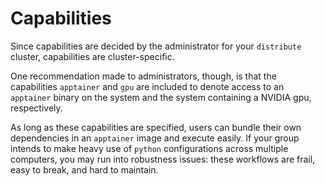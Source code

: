 # Capabilities

Since capabilities are decided by the administrator for your `distribute` cluster, 
capabilities are cluster-specific.

One recommendation made to administrators, though, is that the capabilities `apptainer` and `gpu` are 
included to denote access to an `apptainer` binary on the system and the system containing a NVIDIA gpu, respectively.

As long as these capabilities are specified, users can bundle their own dependencies in an `apptainer` image
and execute easily. If your group intends to make heavy use of `python` configurations across
multiple computers, you may run into robustness issues: these workflows are frail, easy to break, and hard to maintain.
